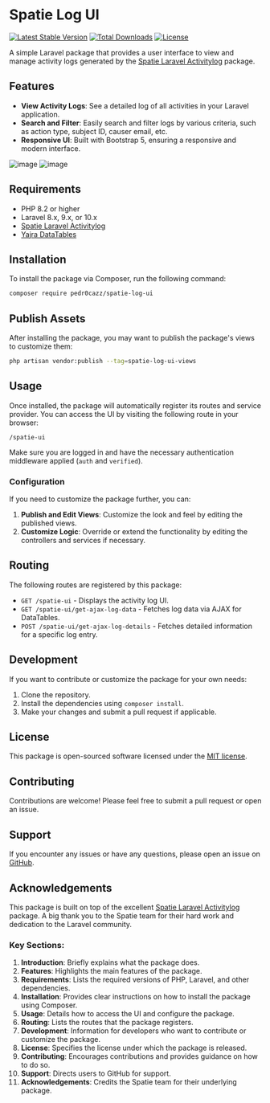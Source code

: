 # Spatie Log UI

[![Latest Stable Version](https://poser.pugx.org/pedr0cazz/spatie-log-ui/version)](https://packagist.org/packages/pedr0cazz/spatie-log-ui)
[![Total Downloads](https://poser.pugx.org/pedr0cazz/spatie-log-ui/downloads)](https://packagist.org/packages/pedr0cazz/spatie-log-ui)
[![License](https://poser.pugx.org/pedr0cazz/spatie-log-ui/license)](https://packagist.org/packages/pedr0cazz/spatie-log-ui)

A simple Laravel package that provides a user interface to view and manage activity logs generated by the [Spatie Laravel Activitylog](https://github.com/spatie/laravel-activitylog) package.

## Features

- **View Activity Logs**: See a detailed log of all activities in your Laravel application.
- **Search and Filter**: Easily search and filter logs by various criteria, such as action type, subject ID, causer email, etc.
- **Responsive UI**: Built with Bootstrap 5, ensuring a responsive and modern interface.

![image](https://github.com/user-attachments/assets/6f2c3e96-0a43-439c-9b83-1c3abd00cda2)
![image](https://github.com/user-attachments/assets/8bb10e71-7847-40a9-9c02-6d66def7fe51)

## Requirements

- PHP 8.2 or higher
- Laravel 8.x, 9.x, or 10.x
- [Spatie Laravel Activitylog](https://github.com/spatie/laravel-activitylog)
- [Yajra DataTables](https://yajrabox.com/docs/laravel-datatables)

## Installation

To install the package via Composer, run the following command:

```bash
composer require pedr0cazz/spatie-log-ui
```

## Publish Assets

After installing the package, you may want to publish the package's views to customize them:

```bash
php artisan vendor:publish --tag=spatie-log-ui-views
```

## Usage

Once installed, the package will automatically register its routes and service provider. You can access the UI by visiting the following route in your browser:

```
/spatie-ui
```

Make sure you are logged in and have the necessary authentication middleware applied (`auth` and `verified`).

### Configuration

If you need to customize the package further, you can:

1. **Publish and Edit Views**: Customize the look and feel by editing the published views.
2. **Customize Logic**: Override or extend the functionality by editing the controllers and services if necessary.

## Routing

The following routes are registered by this package:

- `GET /spatie-ui` - Displays the activity log UI.
- `GET /spatie-ui/get-ajax-log-data` - Fetches log data via AJAX for DataTables.
- `POST /spatie-ui/get-ajax-log-details` - Fetches detailed information for a specific log entry.

## Development

If you want to contribute or customize the package for your own needs:

1. Clone the repository.
2. Install the dependencies using `composer install`.
3. Make your changes and submit a pull request if applicable.

## License

This package is open-sourced software licensed under the [MIT license](https://opensource.org/licenses/MIT).

## Contributing

Contributions are welcome! Please feel free to submit a pull request or open an issue.

## Support

If you encounter any issues or have any questions, please open an issue on [GitHub](https://github.com/pedr0cazz/spatie-log-ui).

## Acknowledgements

This package is built on top of the excellent [Spatie Laravel Activitylog](https://github.com/spatie/laravel-activitylog) package. A big thank you to the Spatie team for their hard work and dedication to the Laravel community.


### Key Sections:

1. **Introduction**: Briefly explains what the package does.
2. **Features**: Highlights the main features of the package.
3. **Requirements**: Lists the required versions of PHP, Laravel, and other dependencies.
4. **Installation**: Provides clear instructions on how to install the package using Composer.
5. **Usage**: Details how to access the UI and configure the package.
6. **Routing**: Lists the routes that the package registers.
7. **Development**: Information for developers who want to contribute or customize the package.
8. **License**: Specifies the license under which the package is released.
9. **Contributing**: Encourages contributions and provides guidance on how to do so.
10. **Support**: Directs users to GitHub for support.
11. **Acknowledgements**: Credits the Spatie team for their underlying package.


